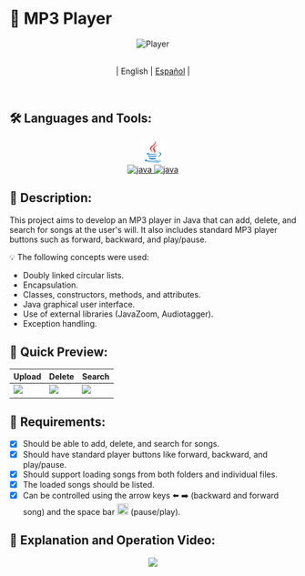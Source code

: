 # :minidisc: MP3 Player

<p align="center">
  <img src="https://github.com/SantiagoAnzola1/Reproductor-MP3/assets/134959710/e16d4e32-e989-45aa-8960-fa396511f689" alt="Player" />
</p>

<p align="center">
  <br/>
  | <span>English</span> 
  | <a href=README.md>Español</a> | 
    
</p>
<br>

## :hammer_and_wrench: Languages and Tools:
<p align="center"> 
  <a href="https://www.java.com" target="_blank" rel="noreferrer"> <img src="https://raw.githubusercontent.com/devicons/devicon/master/icons/java/java-original.svg" alt="java" width="40" height="40"/> </a>
  <br>
  <a href="https://www.java.com" target="_blank" rel="noreferrer"> <img src="https://github.com/SantiagoAnzola1/Reproductor-MP3/assets/134959710/bc6149f4-bf84-4785-87ba-35529dd5917f" alt="java"  height="40"/> </a>
  <a href="https://www.java.com" target="_blank" rel="noreferrer"> <img src="https://github.com/SantiagoAnzola1/Reproductor-MP3/assets/134959710/1198e7f0-a392-4312-8ca5-8a3c57acc68e" alt="java"  height="40"/> </a>


</p>


## :page_with_curl: Description:
<p>This project aims to develop an MP3 player in Java that can add, delete, and search for songs at the user's will. It also includes standard MP3 player buttons such as forward, backward, and play/pause.</p>

:bulb: The following concepts were used:
  - Doubly linked circular lists.
  - Encapsulation. 
  - Classes, constructors, methods, and attributes. 
  - Java graphical user interface.
  - Use of external libraries (JavaZoom, Audiotagger).
  - Exception handling. 
## :eyes: Quick Preview:

| Upload | Delete | Search |
| ------------- | ------------- | ------------- |
| <img width="100%" src="https://github.com/SantiagoAnzola1/Reproductor-MP3/assets/134959710/14eea1ed-e2d8-4d87-8f4c-b8a5b8fb9ea0" /> | <img  width="100%" src="https://github.com/SantiagoAnzola1/Reproductor-MP3/assets/134959710/6c242a07-0e4a-4d1b-b362-4ad50793298d" />  | <img  width="100%" src="https://github.com/SantiagoAnzola1/Reproductor-MP3/assets/134959710/43dabb5d-0f7a-4684-b256-fa95372432ce" /> |


## :scroll: Requirements:
- [x] Should be able to add, delete, and search for songs.
- [x] Should have standard player buttons like forward, backward, and play/pause.
- [x] Should support loading songs from both folders and individual files.
- [x] The loaded songs should be listed.
- [x] Can be controlled using the arrow keys :arrow_left: :arrow_right: (backward and forward song) and the space bar <img height="20px" width="20px" src="https://github.com/SantiagoAnzola1/Reproductor-MP3/assets/134959710/230a1260-5c33-4ca1-99f1-a83c71e0e891" /> (pause/play).

## :movie_camera: Explanation and Operation Video:
<p align="center">
  <a  href="https://youtu.be/2zjv0GWvaXI" target="_blank" rel="noopener">
  <img width="75%" src="https://github-production-user-asset-6210df.s3.amazonaws.com/134959710/250427828-9b8e0184-3a7e-41cc-b52b-b13461e3736c.png"/>
</a>
</p>
